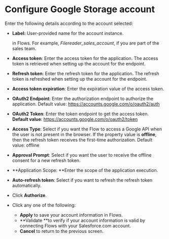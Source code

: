 # Configure Google Storage account

Enter the following details according to the account selected: 

*   **Label:** User-provided name for the account instance.

    in Flows. For example, _Filereader_sales_account_, if you are part of the sales team.
* **Access token**: Enter the access token for the application. The access token is retrieved when setting up the account for the endpoint.
* **Refresh token**: Enter the refresh token for the application. The refresh token is refreshed when setting up the account for the endpoint.
* **Access token expiration**: Enter the expiration value of the access token. 
* **OAuth2 Endpoint**: Enter the authorization endpoint to authorize the application. Default value: https://accounts.google.com/o/oauth2/auth
* **OAuth2 Token**: Enter the token endpoint to get the access token.  **Default value**:  https://accounts.google.com/o/oauth2/token
* **Access Type**:  Select if you want the Flow to access a Google API when the user is not present in the browser. If the property value is **offline**, then the refresh token receives the first-time authorization. Default value:  offline
* **Approval Prompt**: Select if you want the user to receive the offline consent for a new refresh token.
* **Application Scope: **Enter the scope of the application execution. 
* **Auto-refresh token**: Select if you want to refresh the refresh token automatically. 
* Click **Authorize**.
* Click any one of the following:
  * **Apply** to save your account information in Flows.
  * **Validate **to verify if your account information is valid by connecting Flows with your Salesforce.com account.
  * **Cancel** to return to the previous screen.
